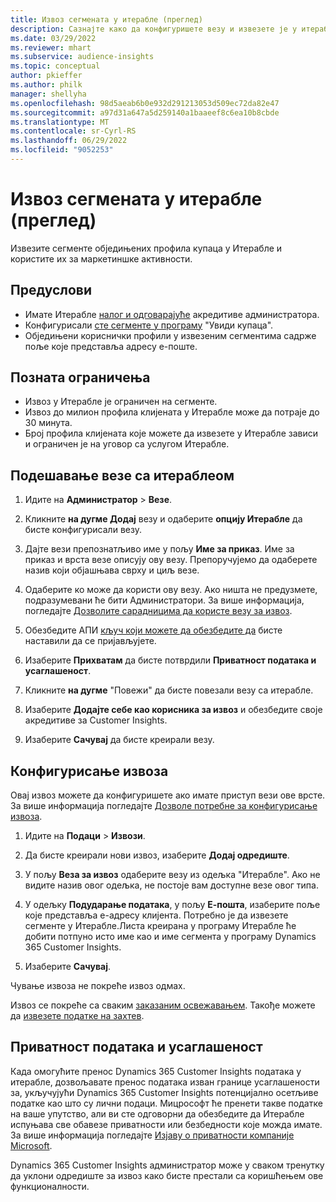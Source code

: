 ```yaml
---
title: Извоз сегмената у итерабле (преглед)
description: Сазнајте како да конфигуришете везу и извезете је у итерабле.
ms.date: 03/29/2022
ms.reviewer: mhart
ms.subservice: audience-insights
ms.topic: conceptual
author: pkieffer
ms.author: philk
manager: shellyha
ms.openlocfilehash: 98d5aeab6b0e932d291213053d509ec72da82e47
ms.sourcegitcommit: a97d31a647a5d259140a1baaeef8c6ea10b8cbde
ms.translationtype: MT
ms.contentlocale: sr-Cyrl-RS
ms.lasthandoff: 06/29/2022
ms.locfileid: "9052253"
---
```

# <a name="export-segments-to-iterable-preview"></a>Извоз сегмената у итерабле (преглед)

Извезите сегменте обједињених профила купаца у Итерабле и користите их за маркетиншке активности.

## <a name="prerequisites"></a>Предуслови

-   Имате Итерабле [налог и одговарајуће](https://iterable.com/) акредитиве администратора.
-   Конфигурисали [сте сегменте у програму](segments.md) "Увиди купаца".
-   Обједињени кориснички профили у извезеним сегментима садрже поље које представља адресу е-поште.

## <a name="known-limitations"></a>Позната ограничења

- Извоз у Итерабле је ограничен на сегменте.
- Извоз до милион профила клијената у Итерабле може да потраје до 30 минута. 
- Број профила клијената које можете да извезете у Итерабле зависи и ограничен је на уговор са услугом Итерабле.

## <a name="set-up-connection-to-iterable"></a>Подешавање везе са итераблеом

1. Идите на **Администратор** > **Везе**.

1. Кликните **на дугме Додај** везу и одаберите **опцију Итерабле** да бисте конфигурисали везу.

1. Дајте вези препознатљиво име у пољу **Име за приказ**. Име за приказ и врста везе описују ову везу. Препоручујемо да одаберете назив који објашњава сврху и циљ везе.

1. Одаберите ко може да користи ову везу. Ако ништа не предузмете, подразумевани ће бити Администратори. За више информација, погледајте [Дозволите сарадницима да користе везу за извоз](connections.md#allow-contributors-to-use-a-connection-for-exports).

1. Обезбедите АПИ [кључ који можете да обезбедите да](https://support.iterable.com/hc/en-us/articles/360043464871) бисте наставили да се пријављујете. 

1. Изаберите **Прихватам** да бисте потврдили **Приватност података и усаглашеност**.

1. Кликните **на дугме** "Повежи" да бисте повезали везу са итерабле.

1. Изаберите **Додајте себе као корисника за извоз** и обезбедите своје акредитиве за Customer Insights.

1. Изаберите **Сачувај** да бисте креирали везу.

## <a name="configure-an-export"></a>Конфигурисање извоза

Овај извоз можете да конфигуришете ако имате приступ вези ове врсте. За више информација погледајте [Дозволе потребне за конфигурисање извоза](export-destinations.md#set-up-a-new-export).

1. Идите на **Подаци** > **Извози**.

1. Да бисте креирали нови извоз, изаберите **Додај одредиште**.

1. У пољу **Веза за извоз** одаберите везу из одељка "Итерабле". Ако не видите назив овог одељка, не постоје вам доступне везе овог типа.

3. У одељку **Подударање података**, у пољу **Е-пошта**, изаберите поље које представља е-адресу клијента. Потребно је да извезете сегменте у Итерабле.Листа креирана у програму Итерабле ће добити потпуно исто име као и име сегмента у програму Dynamics 365 Customer Insights.

1. Изаберите **Сачувај**.

Чување извоза не покреће извоз одмах.

Извоз се покреће са сваким [заказаним освежавањем](system.md#schedule-tab). Такође можете да [извезете податке на захтев](export-destinations.md#run-exports-on-demand). 


## <a name="data-privacy-and-compliance"></a>Приватност података и усаглашеност

Када омогућите пренос Dynamics 365 Customer Insights података у итерабле, дозвољавате пренос података изван границе усаглашености за, укључујући Dynamics 365 Customer Insights потенцијално осетљиве податке као што су лични подаци. Мицрософт ће пренети такве податке на ваше упутство, али ви сте одговорни да обезбедите да Итерабле испуњава све обавезе приватности или безбедности које можда имате. За више информација погледајте [Изјаву о приватности компаније Microsoft](https://go.microsoft.com/fwlink/?linkid=396732).

Dynamics 365 Customer Insights администратор може у сваком тренутку да уклони одредиште за извоз како бисте престали са коришћењем ове функционалности.
